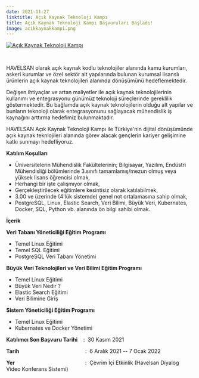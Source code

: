 ```yaml
---
date: 2021-11-27
linktitle: Açık Kaynak Teknoloji Kampı
title: Açık Kaynak Teknoloji Kampı Başvuruları Başladı!
image: acikkaynakkampi.png
---
```


<a href="https://vizyonergenc.com/ilan/havelsan/1505-acik-kaynak-teknoloji-kampi" target="_blank">
<img class="img-fluid" src="/images/duyurular/acikkaynakkampi.png" alt="Açık Kaynak Teknoloji Kampı" style="margin-bottom: 30px">
</a>

HAVELSAN olarak açık kaynak kodlu teknolojiler alanında kamu kurumları, askeri kurumlar ve özel sektör alt yapılarında bulunan kurumsal lisanslı ürünlerin açık kaynak teknolojileri alanında dönüşümünü hedeflemektedir.

Değişen ihtiyaçlar ve artan maliyetler ile açık kaynak teknolojilerinin kullanımı ve entegrasyonu günümüz teknoloji süreçlerinde gereklilik göstermektedir. Bu bağlamda açık kaynak teknolojilerin olduğu alt yapılar ve bunların teknoloji olarak entegrasyonunu sağlayacak mühendislik iş kaynağını arttırma hedefimiz bulunmaktadır.

HAVELSAN Açık Kaynak Teknoloji Kampı ile Türkiye'nin dijital dönüşümünde açık kaynak teknlojileri alanında görev alacak gençlerin kariyer gelişimine katkı sunmayı hedefliyoruz.

**Katılım Koşulları**

-   Üniversitelerin Mühendislik Fakültelerinin; Bilgisayar, Yazılım, Endüstri Mühendisliği bölümlerinde 3.sınıfı tamamlamış/mezun olmuş veya yüksek lisans öğrencisi olmak,
-   Herhangi bir işte çalışmıyor olmak,
-   Gerçekleştirilecek eğitimlere kesintisiz olarak katılabilmek,
-   3.00 ve üzerinde (4'lük sistemde) genel not ortalamasına sahip olmak,
-   PostgreSQL, Linux, Elastic Search, Veri Bilimi, Büyük Veri, Kubernates, Docker, SQL, Python vb. alanında ön bilgi sahibi olmak.

**İçerik**

**Veri Tabanı Yöneticiliği Eğitim Programı**

-   Temel Linux Eğitimi
-   Temel SQL Eğitimi
-   PostgreSQL Veri Tabanı Yönetimi

**Büyük Veri Teknolojileri ve Veri Bilimi Eğitim Programı**

-   Temel Linux Eğitimi
-   Büyük Veri Nedir ?
-   Elastic Search Eğitimi
-   Veri Bilimine Giriş

**Sistem Yöneticiliği Eğitim Programı**

-   Temel Linux Eğitimi
-   Kubernates ve Docker Yönetimi

**Katılımcı Son Başvuru Tarihi**        :  30 Kasım 2021

**Tarih**                                             :  6 Aralık 2021 -- 7 Ocak 2022

**Yer**                                                :  Çevrim İçi Etkinlik (Havelsan Diyalog Video Konferans Sistemi)

<style>
    p{
        width: 100%;
    }
h1,h2,h3 {
    width: 100%;
}
h1 {
    margin-top: 20px;
    margin-bottom: 20px;
}
</style>